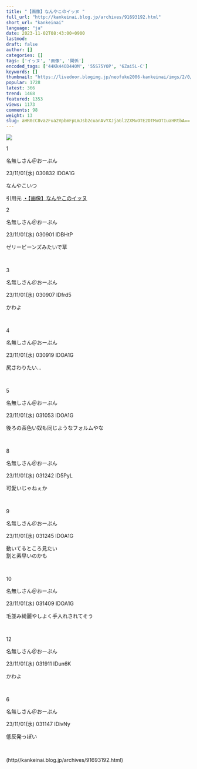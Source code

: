 ```yaml
---
title: "【画像】なんやこのイッヌ "
full_url: "http://kankeinai.blog.jp/archives/91693192.html"
short_url: "kankeinai"
language: "ja"
date: 2023-11-02T08:43:00+0900
lastmod: 
draft: false
author: []
categories: []
tags: ['イッヌ', '画像', '関係']
encoded_tags: ['44Kk44OD44OM', '55S75YOP', '6Zai5L-C']
keywords: []
thumbnail: "https://livedoor.blogimg.jp/neofuku2006-kankeinai/imgs/2/0/2047f058-s.jpg"
popular: 1728
latest: 366
trend: 1468
featured: 1353
views: 1173
comments: 98
weight: 13
slug: aHR0cC8va2Fua2VpbmFpLmJsb2cuanAvYXJjaGl2ZXMvOTE2OTMxOTIuaHRtbA==
---
```


![](https://livedoor.blogimg.jp/neofuku2006-kankeinai/imgs/2/0/2047f058-s.jpg)

<div><p class='t_h'>1 <p>名無しさん＠おーぷん</p> <p> 23/11/01(水) 030832 IDOA1G</p></p><p>なんやこいつ</p><p>引用元 <a href='http//2chspa.com/thread/livejupiter/1698775712' target='_blank'>・</a><a href='https//hayabusa.open2ch.net/test/read.cgi/livejupiter/1698775712/' target='_blank'>【画像】なんやこのイッヌ</a></p><p class='t_h'>2 <p>名無しさん＠おーぷん</p> <p> 23/11/01(水) 030901 IDBHtP</p></p> <p class='t_b'> ゼリービーンズみたいで草 </p><br> <p class='t_h'>3 <p>名無しさん＠おーぷん</p> <p> 23/11/01(水) 030907 IDfrd5</p></p> <p class='t_b'> かわよ </p><br> <p class='t_h'>4 <p>名無しさん＠おーぷん</p> <p> 23/11/01(水) 030919 IDOA1G</p></p> <p class='t_b'> 尻さわりたい… </p><br> <p class='t_h'>5 <p>名無しさん＠おーぷん</p> <p> 23/11/01(水) 031053 IDOA1G</p></p> <p class='t_b'> 後ろの茶色い奴も同じようなフォルムやな </p><br> <p class='t_h'>8 <p>名無しさん＠おーぷん</p> <p> 23/11/01(水) 031242 ID5PyL</p></p> <p class='t_b'> 可愛いじゃねぇか </p><br> <p class='t_h'>9 <p>名無しさん＠おーぷん</p> <p> 23/11/01(水) 031245 IDOA1G</p></p> <p class='t_b'> 動いてるところ見たい<br>割と素早いのかも </p><br> <p class='t_h'>10 <p>名無しさん＠おーぷん</p> <p> 23/11/01(水) 031409 IDOA1G</p></p> <p class='t_b'> 毛並み綺麗やしよく手入れされてそう </p><br> <p class='t_h'>12 <p>名無しさん＠おーぷん</p> <p> 23/11/01(水) 031911 IDun6K</p></p> <p class='t_b'> かわよ </p><br> <p class='t_h'>6 <p>名無しさん＠おーぷん</p> <p> 23/11/01(水) 031147 IDivNy</p></p> <p class='t_b'> 低反発っぽい </p><br> <img border='0' width='1' height='1' src='https//www19.a8.net/0.gif?a8mat=2BJK9W+3WIBJM+249K+BWGDT' alt=''> </div>

(http//kankeinai.blog.jp/archives/91693192.html)
